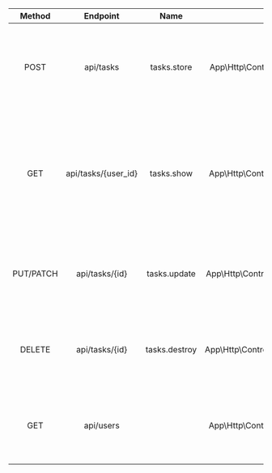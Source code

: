 |  Method   |      Endpoint       |     Name      |                   Action                    |                                          Description                                          |
| :-------: | :-----------------: | :-----------: | :-----------------------------------------: | :-------------------------------------------------------------------------------------------: |
|   POST    |      api/tasks      |  tasks.store  |  App\Http\Controllers\TaskController@store  |                tasks テーブルにレコードを新規作成する。タスクの新規追加をする                 |
|    GET    | api/tasks/{user_id} |  tasks.show   |  App\Http\Controllers\TaskController@show   | tasks テーブルの user_id に一致するレコードを全て取得する。トップページでタスク一覧を表示する |
| PUT/PATCH |   api/tasks/{id}    | tasks.update  | App\Http\Controllers\TaskController@update  |                 tasks テーブルの id のレコードを更新する。タスクの編集をする                  |
|  DELETE   |   api/tasks/{id}    | tasks.destroy | App\Http\Controllers\TaskController@destroy |                 tasks テーブルの id のレコードを削除する。タスクの削除をする                  |
|    GET    |      api/users      |               |  App\Http\Controllers\UserController@index  |                   users テーブルからログインされたユーザーの ID を取得する                    |
